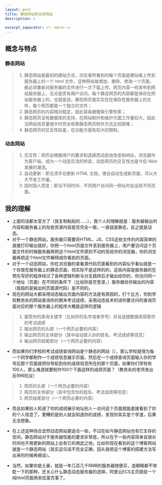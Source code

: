 ```yaml
---
layout: post
title: 静态网站和动态网站
description: >
  
excerpt_separator: <!--more-->
---
```



<!--more-->


## 概念与特点
### 静态网站

> 1. 静态网站是最初的建站方式，浏览者所看到的每个页面是建站者上传到服务器上的一个 html 文件，这种网站每增加、删除、修改一个页面，都必须重新对服务器的文件进行一次下载上传。网页内容一经发布到网站服务器上，无论是否有用户访问，每个静态网页的内容都是保存在网站服务器上的，也就是说，静态网页是实实在在保存在服务器上的文件，每个网页都是一个独立的文件；
> 2. 静态网页的内容相对稳定，因此容易被搜索引擎检索；
> 3. 静态网页没有数据库的支持，在网站制作和维护方面工作量较大，因此当网站信息量很大时完全依靠静态网页制作方式比较困难；
> 4. 静态网页的交互性较差，在功能方面有较大的限制。

### 动态网站


>1. 交互性：网页会根据用户的要求和选择而动态地改变和响应，浏览器作为客户端，成为一个动态交流的桥梁，动态网页的交互性也是今后 Web 发展的潮流。
>2. 自动更新：即无须手动更新 HTML 文档，便会自动生成新页面，可以大大节省工作量。
>3. 因时因人而变：即当不同时间、不同用户访问同一网址时会出现不同页面。

## 我的理解

 - 上面的话都太官方了（我复制粘贴的……<i class="fas fa-smile"></i>），我个人的理解就是：服务器输出的内容和服务器上的存放资源内容是否完全一致，一直就是静态，反之就是动态。
 - 对于一个静态网站，服务器只需要将HTML、JS、CSS这些文件的内容简单的直接打印输出就好。你把一个html页面文件丢到服务器上，用户要访问这个页面文件的时候服务器再把这个html文件原封不动的丢给你的浏览器，你的浏览器再把这个html文件解释成你看到的页面。
 - 对于一个动态网站，你在浏览器的查看源代码页面看到的内容似乎看似就是一个存放在服务器上的静态页面，但实际不是这样的的，这些内容是服务器的在预先写好的程序经过了各种逻辑判断与分支跳转后才输出给你的，你访问同一个地址（页面）在不同的条件下（比如你是否登录，）服务器给你输出的内容（我指的是输出的页面源代码）是不同的。
 - 现在的网站大都采用动态输出页面内容的方法是有原因的，打个比方，你到学校教务处的网站查询你的期末考试成绩，采用动态技术的话你要访问的查询页面对应的那个服务器上的程序大概是这样的逻辑

>  1. 接受你的查询关键字（比如你的名字或者学号）并且连接数据库获取你的考试成绩
>  2. 输出网页的头部（一个网页必要的内容）
>  3. 输出网页的主体部分（其中自动嵌入你的姓名、考试成绩等信息）
>  4. 输出网页结尾部分（一个网页必要的内容）

 - 而如果你们学校的考试成绩查询网站是个静态的网站（<i class="fas fa-meh-blank"></i>），那么学校就得为每一个同学都制作一个成绩信息展示页面，然后在一个成绩查询页面输入你的学号后那个页面就把你导航到你的成绩信息所在的那个页面，如果你们学校有100人，那么难道就要制作100个下面这样的成绩页面？（教务处的老师发出反996抗议）
 
>  1. 网页的头部（一个网页必要的内容）
>  2. 网页的主体部分（其中包含你的姓名、考试成绩等信息）
>  3. 网页结尾部分（一个网页必要的内容）

 - 而且如果别人知道了你的成绩展示地址别人一访问这个页面就能直接看到了你的个人信息了，更糟的是别人就会知道你的成绩，发现你其实是个学渣，后果无法想象<i class="fas fa-meh"></i>。


 - 在上述这种场合显然动态网站更适合一些，不过在如今静态网站也有它生存的空间，静态网站对于服务器性能的要求非常低，所以在于一些内容简单且很长时间也不用更新的网站上会有它的用武之地，比如你现在看到的这个博客网站就是一个静态网站（其实这句话不完全正确，回头我把这个博客的搭建方法写出来的时候再细谈）。

 - 当然，如果你是土豪，就是一年几百几千RMB的服务器随便买，连眼睛都不带眨一下的那种，还关心什么静态动态服务器的选择，阿里云ECS主页就挂一个纯html页面用来炫富完事了<i class="fas fa-grin-beam-sweat"></i>。


